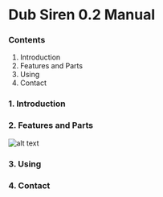 # Dub Siren 0.2 Manual

### Contents

1. Introduction
2. Features and Parts
3. Using
4. Contact

### 1. Introduction


### 2. Features and Parts

![alt text](http://www.joomlaworks.net/images/demos/galleries/abstract/7.jpg "Features and Parts")

### 3. Using


### 4. Contact


